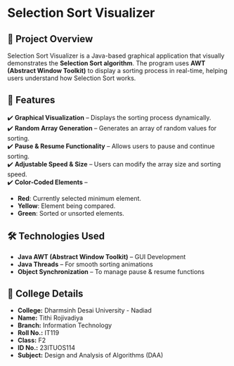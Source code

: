 # Selection Sort Visualizer

## 📌 Project Overview
Selection Sort Visualizer is a Java-based graphical application that visually demonstrates the **Selection Sort algorithm**. The program uses **AWT (Abstract Window Toolkit)** to display a sorting process in real-time, helping users understand how Selection Sort works.

## 🎯 **Features**
✔️ **Graphical Visualization** – Displays the sorting process dynamically.  
✔️ **Random Array Generation** – Generates an array of random values for sorting.  
✔️ **Pause & Resume Functionality** – Allows users to pause and continue sorting.  
✔️ **Adjustable Speed & Size** – Users can modify the array size and sorting speed.  
✔️ **Color-Coded Elements** –  
   - **Red**: Currently selected minimum element.  
   - **Yellow**: Element being compared.  
   - **Green**: Sorted or unsorted elements.  

## 🛠️ **Technologies Used**
- **Java AWT (Abstract Window Toolkit)** – GUI Development  
- **Java Threads** – For smooth sorting animations  
- **Object Synchronization** – To manage pause & resume functions  


## 🏫 **College Details**
- **College:** Dharmsinh Desai University - Nadiad  
- **Name:** Tithi Rojivadiya
- **Branch:** Information Technology  
- **Roll No.:** IT119  
- **Class:** F2  
- **ID No.:** 23ITUOS114  
- **Subject:** Design and Analysis of Algorithms (DAA)  


